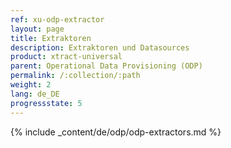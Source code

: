 ```yaml
---
ref: xu-odp-extractor
layout: page
title: Extraktoren
description: Extraktoren und Datasources
product: xtract-universal
parent: Operational Data Provisioning (ODP)
permalink: /:collection/:path
weight: 2
lang: de_DE
progressstate: 5
---
```


{% include _content/de/odp/odp-extractors.md %} 